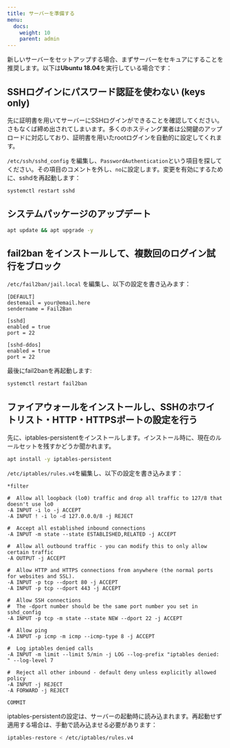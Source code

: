 ```yaml
---
title: サーバーを準備する
menu:
  docs:
    weight: 10
    parent: admin
---
```


新しいサーバーをセットアップする場合、まずサーバーをセキュアにすることを推奨します。以下は**Ubuntu 18.04**を実行している場合です：

## SSHログインにパスワード認証を使わない \(keys only\)

先に証明書を用いてサーバーにSSHログインができることを確認してください。さもなくば締め出されてしまいます。多くのホスティング業者は公開鍵のアップロードに対応しており、証明書を用いたrootログインを自動的に設定してくれます。

`/etc/ssh/sshd_config` を編集し、`PasswordAuthentication`という項目を探してください。その項目のコメントを外し、`no`に設定します。変更を有効にするために、sshdを再起動します：

```bash
systemctl restart sshd
```

## システムパッケージのアップデート

```bash
apt update && apt upgrade -y
```

## fail2ban をインストールして、複数回のログイン試行をブロック

`/etc/fail2ban/jail.local` を編集し、以下の設定を書き込みます：

```text
[DEFAULT]
destemail = your@email.here
sendername = Fail2Ban

[sshd]
enabled = true
port = 22

[sshd-ddos]
enabled = true
port = 22
```

最後にfail2banを再起動します:

```bash
systemctl restart fail2ban
```

## ファイアウォールをインストールし、SSHのホワイトリスト・HTTP・HTTPSポートの設定を行う

先に、iptables-persistentをインストールします。インストール時に、現在のルールセットを残すかどうか聞かれます。

```bash
apt install -y iptables-persistent
```

`/etc/iptables/rules.v4`を編集し、以下の設定を書き込みます：

```text
*filter

#  Allow all loopback (lo0) traffic and drop all traffic to 127/8 that doesn't use lo0
-A INPUT -i lo -j ACCEPT
-A INPUT ! -i lo -d 127.0.0.0/8 -j REJECT

#  Accept all established inbound connections
-A INPUT -m state --state ESTABLISHED,RELATED -j ACCEPT

#  Allow all outbound traffic - you can modify this to only allow certain traffic
-A OUTPUT -j ACCEPT

#  Allow HTTP and HTTPS connections from anywhere (the normal ports for websites and SSL).
-A INPUT -p tcp --dport 80 -j ACCEPT
-A INPUT -p tcp --dport 443 -j ACCEPT

#  Allow SSH connections
#  The -dport number should be the same port number you set in sshd_config
-A INPUT -p tcp -m state --state NEW --dport 22 -j ACCEPT

#  Allow ping
-A INPUT -p icmp -m icmp --icmp-type 8 -j ACCEPT

#  Log iptables denied calls
-A INPUT -m limit --limit 5/min -j LOG --log-prefix "iptables denied: " --log-level 7

#  Reject all other inbound - default deny unless explicitly allowed policy
-A INPUT -j REJECT
-A FORWARD -j REJECT

COMMIT
```

iptables-persistentの設定は、サーバーの起動時に読み込まれます。再起動せず適用する場合は、手動で読み込ませる必要があります：


```bash
iptables-restore < /etc/iptables/rules.v4
```

